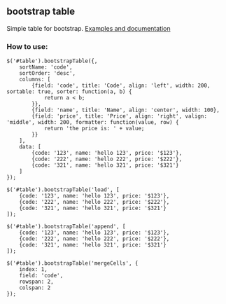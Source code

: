 ## bootstrap table

Simple table for bootstrap. [Examples and documentation](http://wenzhixin.net.cn/p/bootstrap-table/)

### How to use:

	$('#table').bootstrapTable({,
		sortName: 'code',
		sortOrder: 'desc',
		columns: [
			{field: 'code', title: 'Code', align: 'left', width: 200, sortable: true, sorter: function(a, b) {
				return a < b;
			}},
			{field: 'name', title: 'Name', align: 'center', width: 100},
			{field: 'price', title: 'Price', align: 'right', valign: 'middle', width: 200, formatter: function(value, row) {
				return 'the price is: ' + value;
			}}
		],
		data: [
			{code: '123', name: 'hello 123', price: '$123'},
			{code: '222', name: 'hello 222', price: '$222'},
			{code: '321', name: 'hello 321', price: '$321'}
		]
	});
	
	$('#table').bootstrapTable('load', [
		{code: '123', name: 'hello 123', price: '$123'},
		{code: '222', name: 'hello 222', price: '$222'},
		{code: '321', name: 'hello 321', price: '$321'}
	]);
	
	$('#table').bootstrapTable('append', [
		{code: '123', name: 'hello 123', price: '$123'},
		{code: '222', name: 'hello 222', price: '$222'},
		{code: '321', name: 'hello 321', price: '$321'}
	]);
	
	$('#table').bootstrapTable('mergeCells', {
		index: 1,
		field: 'code',
		rowspan: 2,
		colspan: 2
	});
	